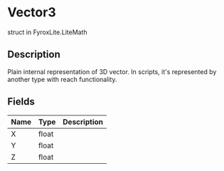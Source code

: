 # Vector3
struct in FyroxLite.LiteMath
## Description
Plain internal representation of 3D vector. In scripts, it's represented by another type with reach functionality.
## Fields
| Name | Type | Description |
|---|---|---|
| X | float |  |
| Y | float |  |
| Z | float |  |

